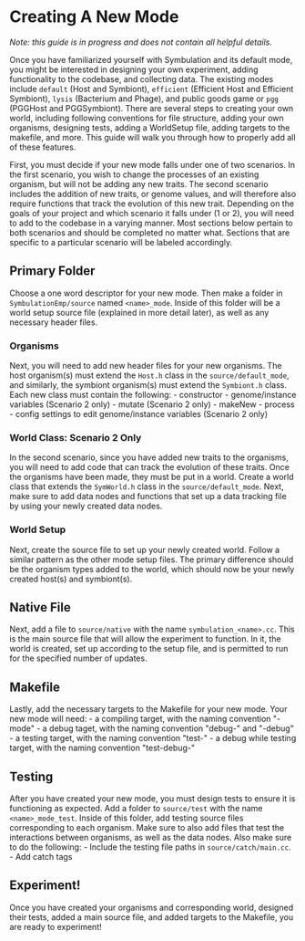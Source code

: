 # Creating A New Mode

*Note: this guide is in progress and does not contain all helpful details.*

Once you have familiarized yourself with Symbulation and its default mode, you might be interested in designing your own experiment, adding functionality to the codebase, and collecting data. 
The existing modes include `default` (Host and Symbiont), `efficient` (Efficient Host and Efficient Symbiont), `lysis` (Bacterium and Phage), and public goods game or `pgg` (PGGHost and PGGSymbiont). 
There are several steps to creating your own world, including following conventions for file structure, adding your own organisms, designing tests, adding a WorldSetup file, adding targets to the makefile, and more. 
This guide will walk you through how to properly add all of these features.

First, you must decide if your new mode falls under one of two scenarios. 
In the first scenario, you wish to change the processes of an existing organism, but will not be adding any new traits. 
The second scenario includes the addition of new traits, or genome values, and will therefore also require functions that track the evolution of this new trait. 
Depending on the goals of your project and which scenario it falls under (1 or 2), you will need to add to the codebase in a varying manner. 
Most sections below pertain to both scenarios and should be completed no matter what. Sections that are specific to a particular scenario will be labeled accordingly.

## Primary Folder
Choose a one word descriptor for your new mode. 
Then make a folder in `SymbulationEmp/source` named `<name>_mode`. 
Inside of this folder will be a world setup source file (explained in more detail later), as well as any necessary header files.

### Organisms
Next, you will need to add new header files for your new organisms. 
The host organism(s) must extend the `Host.h` class in the `source/default_mode`, and similarly, the symbiont organism(s) must extend the `Symbiont.h` class. 
Each new class must contain the following:
    - constructor
    - genome/instance variables (Scenario 2 only)
    - mutate (Scenario 2 only)
    - makeNew
    - process
    - config settings to edit genome/instance variables (Scenario 2 only)

### World Class: Scenario 2 Only
In the second scenario, since you have added new traits to the organisms, you will need to add code that can track the evolution of these traits. 
Once the organisms have been made, they must be put in a world. 
Create a world class that extends the `SymWorld.h` class in the `source/default_mode`.
Next, make sure to add data nodes and functions that set up a data tracking file by using your newly created data nodes. 

### World Setup
Next, create the source file to set up your newly created world. 
Follow a similar pattern as the other mode setup files. 
The primary difference should be the organism types added to the world, which should now be your newly created host(s) and symbiont(s).

## Native File
Next, add a file to `source/native` with the name `symbulation_<name>.cc`. 
This is the main source file that will allow the experiment to function. 
In it, the world is created, set up according to the setup file, and is permitted to run for the specified number of updates.

## Makefile
Lastly, add the necessary targets to the Makefile for your new mode. Your new mode will need:
    - a compiling target, with the naming convention "<name>-mode"
    - a debug taget, with the naming convention "debug-<name>" and "<name>-debug"
    - a testing target, with the naming convention "test-<name>"
    - a debug while testing target, with the naming convention "test-debug-<name>"

## Testing
After you have created your new mode, you must design tests to ensure it is functioning as expected. 
Add a folder to `source/test` with the name `<name>_mode_test`. 
Inside of this folder, add testing source files corresponding to each organism. 
Make sure to also add files that test the interactions between organisms, as well as the data nodes.
Also make sure to do the following: 
    - Include the testing file paths in `source/catch/main.cc`.
    - Add catch tags

## Experiment!
Once you have created your organisms and corresponding world, designed their tests, added a main source file, and added targets to the Makefile, you are ready to experiment!